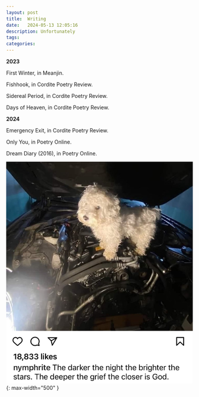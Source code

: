 ```yaml
---
layout: post
title:  Writing
date:   2024-05-13 12:05:16
description: Unfortunately
tags: 
categories: 
---
```


__2023__

First Winter, in Meanjin.

Fishhook, in Cordite Poetry Review.

Sidereal Period, in Cordite Poetry Review.

Days of Heaven, in Cordite Poetry Review.

__2024__

Emergency Exit, in Cordite Poetry Review.

Only You, in Poetry Online.

Dream Diary (2016), in Poetry Online.

![puppy](/assets/img/puppy.jpg){: max-width="500" }